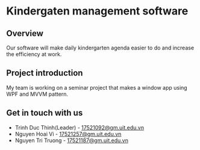 # Kindergaten management software

## Overview

Our software will make daily kindergarten agenda easier to do and increase the efficiency at work.

## Project introduction 

My team is working on a seminar project that makes a window app using WPF and MVVM pattern.

## Get in touch with us
- Trinh Duc Thinh(Leader) - 17521092@gm.uit.edu.vn
- Nguyen Hoai Vi - 17521257@gm.uit.edu.vn
- Nguyen Tri Truong - 17521187@gm.uit.edu.vn
